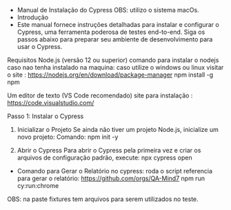 * Manual de Instalação do Cypress OBS: utilizo o sistema macOs.
*  Introdução
* Este manual fornece instruções detalhadas para instalar e configurar o Cypress, uma ferramenta poderosa de testes end-to-end. Siga os passos abaixo para preparar seu ambiente de desenvolvimento para usar o Cypress.

Requisitos
Node.js (versão 12 ou superior)
comando para instalar o nodejs caso nao tenha instalado na maquina:
caso utilize o windows ou linux visitar o site :  https://nodejs.org/en/download/package-manager
npm install -g npm


Um editor de texto (VS Code recomendado) site para instalação : https://code.visualstudio.com/

Passo 1: Instalar o Cypress
1. Inicializar o Projeto
Se ainda não tiver um projeto Node.js, inicialize um novo projeto:
Comando:
npm init -y

3. Abrir o Cypress
Para abrir o Cypress pela primeira vez e criar os arquivos de configuração padrão, execute:
npx cypress open
 

* Comando para Gerar o Relatório no cypress: roda o script
referencia para gerar o relatório: https://github.com/orgs/QA-Mind7
npm run cy:run:chrome


OBS: na paste fixtures tem arquivos para serem utilizados no teste.